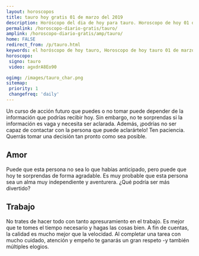 ```yaml
---
layout: horoscopos
title: tauro hoy gratis 01 de marzo del 2019 
description: Horóscopo del dia de hoy para tauro. Horoscopo de hoy 01 de marzo del 2019. Las predicciones de amor, trabajo, vida personal gratis.
permalink: /horoscopo-diario-gratis/tauro/
amplink: /horoscopo-diario-gratis/amp/tauro/
home: FALSE
redirect_from: /p/tauro.html
keywords: el horóscopo de hoy tauro, Horoscopo de hoy tauro 01 de marzo del 2019,horóscopo del día,horoscopo del dia de hoy,horoscopo de hoy,horoscopo de hoy tauro,tauro hoy,signos zodiacales,horóscopo de hoy,horoscopos de hoy,horoscopo tauro hoy,horoscopo de tauro de hoy,horóscopo de hoy tauro,horoscopos,tauro de hoy,los horoscopos de hoy,tauro de hoy,tauro 01 de marzo del 2019,signos zodiacales 2019, el horoscopo de hoy
horoscopo:
 signo: tauro
 video: agxdrA8Eo90

ogimg: /images/tauro_char.png
sitemap:
 priority: 1
 changefreq: 'daily'
---
```



Un curso de acción futuro que puedes o no tomar puede depender de la información que podrías recibir hoy. Sin embargo, no te sorprendas si la información es vaga y necesita ser aclarada. Además, ¡podrías no ser capaz de contactar con la persona que puede aclarártelo! Ten paciencia. Querrás tomar una decisión tan pronto como sea posible.

## Amor

Puede que esta persona no sea lo que habías anticipado, pero puede que hoy te sorprendas de forma agradable. Es muy probable que esta persona sea un alma muy independiente y aventurera. ¿Qué podría ser más divertido?

## Trabajo

No trates de hacer todo con tanto apresuramiento en el trabajo. Es mejor que te tomes el tiempo necesario y hagas las cosas bien. A fin de cuentas, la calidad es mucho mejor que la velocidad. Al completar una tarea con mucho cuidado, atención y empeño te ganarás un gran respeto -y también múltiples elogios.